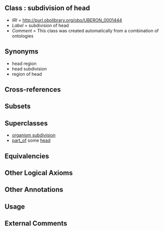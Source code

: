 
## Class : subdivision of head

 * *IRI* = http://purl.obolibrary.org/obo/UBERON_0001444
 * *Label* = subdivision of head
 * *Comment* = This class was created automatically from a combination of ontologies

## Synonyms

 * head region
 * head subdivision
 * region of head

## Cross-references


## Subsets


## Superclasses

 * [organism subdivision](../../UBERON/75/UBERON_0000475.md)
 * [part_of](../../BFO/50/BFO_0000050.md) some [head](../../UBERON/33/UBERON_0000033.md)

## Equivalencies


## Other Logical Axioms


## Other Annotations


## Usage


## External Comments

